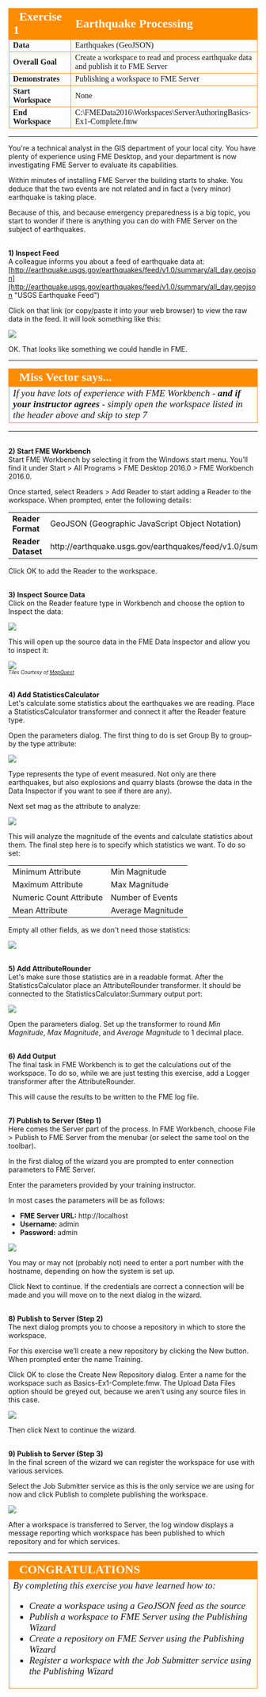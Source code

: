 <!--Instructor Notes-->
<!--This exercise uses a basic amount of FME Workbench as a test for students-->
<!--If students have problems now, it is unlikely they will have much success at further exercises-->

<!--Exercise Section-->
<!--NB: In GitBook world we don't give a number to exercises-->

<table style="border-spacing: 0px;border-collapse: collapse;font-family:serif">
<tr>
<td width=25% style="vertical-align:middle;background-color:darkorange;border: 2px solid darkorange">
<i class="fa fa-cogs fa-lg fa-pull-left fa-fw" style="color:white;padding-right: 12px;vertical-align:text-top"></i>
<span style="color:white;font-size:x-large;font-weight: bold">Exercise 1</span>
</td>
<td style="border: 2px solid darkorange;background-color:darkorange;color:white">
<span style="color:white;font-size:x-large;font-weight: bold">Earthquake Processing</span>
</td>
</tr>

<tr>
<td style="border: 1px solid darkorange; font-weight: bold">Data</td>
<td style="border: 1px solid darkorange">Earthquakes (GeoJSON)</td>
</tr>

<tr>
<td style="border: 1px solid darkorange; font-weight: bold">Overall Goal</td>
<td style="border: 1px solid darkorange">Create a workspace to read and process earthquake data and publish it to FME Server</td>
</tr>

<tr>
<td style="border: 1px solid darkorange; font-weight: bold">Demonstrates</td>
<td style="border: 1px solid darkorange">Publishing a workspace to FME Server</td>
</tr>

<tr>
<td style="border: 1px solid darkorange; font-weight: bold">Start Workspace</td>
<td style="border: 1px solid darkorange">None</td>
</tr>

<tr>
<td style="border: 1px solid darkorange; font-weight: bold">End Workspace</td>
<td style="border: 1px solid darkorange">C:\FMEData2016\Workspaces\ServerAuthoringBasics-Ex1-Complete.fmw</td>
</tr>

</table>

---

You're a technical analyst in the GIS department of your local city. You have plenty of experience using FME Desktop, and your department is now investigating FME Server to evaluate its capabilities.

Within minutes of installing FME Server the building starts to shake. You deduce that the two events are not related and in fact a (very minor) earthquake is taking place.

Because of this, and because emergency preparedness is a big topic, you start to wonder if there is anything you can do with FME Server on the subject of earthquakes.



<br>**1) Inspect Feed**
<br>A colleague informs you about a feed of earthquake data at: [http://earthquake.usgs.gov/earthquakes/feed/v1.0/summary/all_day.geojson](http://earthquake.usgs.gov/earthquakes/feed/v1.0/summary/all_day.geojson "USGS Earthquake Feed")

Click on that link (or copy/paste it into your web browser) to view the raw data in the feed. It will look something like this:

![](./Images/Img1.6.Ex1.EarthquakeFeed.png)

OK. That looks like something we could handle in FME.

---

<!--Person X Says Section-->

<table style="border-spacing: 0px">
<tr>
<td style="vertical-align:middle;background-color:darkorange;border: 2px solid darkorange">
<i class="fa fa-quote-left fa-lg fa-pull-left fa-fw" style="color:white;padding-right: 12px;vertical-align:text-top"></i>
<span style="color:white;font-size:x-large;font-weight: bold;font-family:serif">Miss Vector says...</span>
</td>
</tr>

<tr>
<td style="border: 1px solid darkorange">
<span style="font-family:serif; font-style:italic; font-size:larger">
If you have lots of experience with FME Workbench - <strong>and if your instructor agrees</strong> - simply open the workspace listed in the header above and skip to step 7
</span>
</td>
</tr>
</table>

---

<br>**2) Start FME Workbench**
<br>Start FME Workbench by selecting it from the Windows start menu. You’ll find it under Start &gt; All Programs &gt; FME Desktop 2016.0 &gt; FME Workbench 2016.0.

Once started, select Readers &gt; Add Reader to start adding a Reader to the workspace. When prompted, enter the following details:

<table style="border: 0px">

<tr>
<td style="font-weight: bold">Reader Format</td>
<td style="">GeoJSON (Geographic JavaScript Object Notation)</td>
</tr>

<tr>
<td style="font-weight: bold">Reader Dataset</td>
<td style="">http://earthquake.usgs.gov/earthquakes/feed/v1.0/summary/all_day.geojson</td>
</tr>

</table>

Click OK to add the Reader to the workspace.


<br>**3) Inspect Source Data**
<br>Click on the Reader feature type in Workbench and choose the option to Inspect the data:

![](./Images/Img1.7.Ex1.ReaderFeatureTypeInspect.png)

This will open up the source data in the FME Data Inspector and allow you to inspect it:

![](./Images/Img1.8.Ex1.SourceDataInDI.png)
<br><span style="font-style:italic;font-size:x-small">Tiles Courtesy of <a href="http://www.mapquest.com/">MapQuest</a></span>


<br>**4) Add StatisticsCalculator**
<br>Let's calculate some statistics about the earthquakes we are reading. Place a StatisticsCalculator transformer and connect it after the Reader feature type.

Open the parameters dialog. The first thing to do is set Group By to group-by the type attribute:

![](./Images/Img1.9.Ex1.StatsCalcGroupBy.png)

Type represents the type of event measured. Not only are there earthquakes, but also explosions and quarry blasts (browse the data in the Data Inspector if you want to see if there are any).

Next set mag as the attribute to analyze:

![](./Images/Img1.10.Ex1.StatsCalcAttrToAnalyze.png)

This will analyze the magnitude of the events and calculate statistics about them. The final step here is to specify which statistics we want. To do so set:

<table>
<tr><td>Minimum Attribute</td><td>Min Magnitude</td></tr>
<tr><td>Maximum Attribute</td><td>Max Magnitude</td></tr>
<tr><td>Numeric Count Attribute</td><td>Number of Events</td></tr>
<tr><td>Mean Attribute</td><td>Average Magnitude</td></tr>
</table>

Empty all other fields, as we don't need those statistics:

![](./Images/Img1.11.Ex1.StatsCalcAttrToCalculate.png)


<br>**5) Add AttributeRounder**
<br>Let's make sure those statistics are in a readable format. After the StatisticsCalculator place an AttributeRounder transformer. It should be connected to the StatisticsCalculator:Summary output port:

![](./Images/Img1.12.Ex1.AttrRounderConnected.png)

Open the parameters dialog. Set up the transformer to round *Min Magnitude*, *Max Magnitude*, and *Average Magnitude* to 1 decimal place. 


<br>**6) Add Output**
<br>The final task in FME Workbench is to get the calculations out of the workspace. To do so, while we are just testing this exercise, add a Logger transformer after the AttributeRounder.

This will cause the results to be written to the FME log file.


<br>**7) Publish to Server (Step 1)**
<br>Here comes the Server part of the process. In FME Workbench, choose File &gt; Publish to FME Server from the menubar (or select the same tool on the toolbar).

In the first dialog of the wizard you are prompted to enter connection parameters to FME Server.

Enter the parameters provided by your training instructor.

In most cases the parameters will be as follows:

- **FME Server URL:** http://localhost
- **Username:** admin
- **Password:** admin

![](./Images/Img1.44.Ex1.PublishWizard1.png)

You may or may not (probably not) need to enter a port number with the hostname, depending on how the system is set up. 

Click Next to continue. If the credentials are correct a connection will be made and you will move on to the next dialog in the wizard.


<br>**8) Publish to Server (Step 2)**
<br>The next dialog prompts you to choose a repository in which to store the workspace.

For this exercise we’ll create a new repository by clicking the New button. When prompted enter the name Training.

Click OK to close the Create New Repository dialog. Enter a name for the workspace such as Basics-Ex1-Complete.fmw. The Upload Data Files option should be greyed out, because we aren't using any source files in this case.

![](./Images/Img1.45.Ex1.PublishWizard2.png)

Then click Next to continue the wizard.


<br>**9) Publish to Server (Step 3)**
<br>In the final screen of the wizard we can register the workspace for use with various services.

Select the Job Submitter service as this is the only service we are using for now and click Publish to complete publishing the workspace.

![](./Images/Img1.46.Ex1.PublishWizard3.png)

After a workspace is transferred to Server, the log window displays a message reporting which workspace has been published to which repository and for which services.

---

<!--Exercise Congratulations Section--> 

<table style="border-spacing: 0px">
<tr>
<td style="vertical-align:middle;background-color:darkorange;border: 2px solid darkorange">
<i class="fa fa-thumbs-o-up fa-lg fa-pull-left fa-fw" style="color:white;padding-right: 12px;vertical-align:text-top"></i>
<span style="color:white;font-size:x-large;font-weight: bold;font-family:serif">CONGRATULATIONS</span>
</td>
</tr>

<tr>
<td style="border: 1px solid darkorange">
<span style="font-family:serif; font-style:italic; font-size:larger">
By completing this exercise you have learned how to:
<br>
<ul><li>Create a workspace using a GeoJSON feed as the source</li>
<li>Publish a workspace to FME Server using the Publishing Wizard</li>
<li>Create a repository on FME Server using the Publishing Wizard</li>
<li>Register a workspace with the Job Submitter service using the Publishing Wizard</li></ul>
</span>
</td>
</tr>
</table>